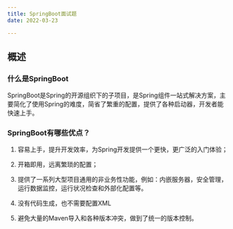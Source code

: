 ```yaml
---
title: SpringBoot面试题
date: 2022-03-23

---
```


## 概述

### 什么是SpringBoot

SpringBoot是Spring的开源组织下的子项目，是Spring组件一站式解决方案，主要简化了使用Spring的难度，简省了繁重的配置，提供了各种启动器，开发者能快速上手。

### SpringBoot有哪些优点？

1. 容易上手，提升开发效率，为Spring开发提供一个更快，更广泛的入门体验；

2. 开箱即用，远离繁琐的配置；

3. 提供了一系列大型项目通用的非业务性功能，例如：内嵌服务器，安全管理，运行数据监控，运行状况检查和外部化配置等。

4. 没有代码生成，也不需要配置XML

5. 避免大量的Maven导入和各种版本冲突，做到了统一的版本控制。
